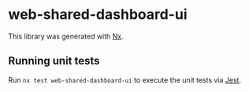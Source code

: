 # web-shared-dashboard-ui

This library was generated with [Nx](https://nx.dev).

## Running unit tests

Run `nx test web-shared-dashboard-ui` to execute the unit tests via [Jest](https://jestjs.io).
